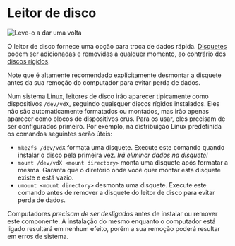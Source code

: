 # Leitor de disco
![Leve-o a dar uma volta](block:oc2:disk_drive)

O leitor de disco fornece uma opção para troca de dados rápida. [Disquetes](../item/floppy.md) podem ser adicionadas e removidas a qualquer momento, ao contrário dos [discos rígidos](../item/hard_drive.md).

Note que é altamente recomendado explicitamente desmontar a disquete antes da sua remoção do computador para evitar perda de dados.

Num sistema Linux, leitores de disco irão aparecer tipicamente como dispositivos `/dev/vdX`, seguindo quaisquer discos rígidos instalados. Eles não são automaticamente formatados ou montados, mas irão apenas aparecer como blocos de dispositivos crús. Para os usar, eles precisam de ser configurados primeiro. Por exemplo, na distribuição Linux predefinida os comandos seguintes serão úteis:

- `mke2fs /dev/vdX` formata uma disquete. Execute este comando quando instalar o disco pela primeira vez. *Irá eliminar dados na disquete!*
- `mount /dev/vdX <mount directory>` monta uma disquete após formatar a mesma. Garanta que o diretório onde você quer montar esta disquete existe e está vazio.
- `umount <mount directory>` desmonta uma disquete. Execute este comando antes de remover a disquete do leitor de disco para evitar perda de dados.

Computadores *precisam de ser desligados* antes de instalar ou remover este componente. A instalação do mesmo enquanto o computador está ligado resultará em nenhum efeito, porém a sua remoção poderá resultar em erros de sistema.
